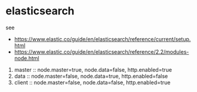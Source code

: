 # elasticsearch

see
* https://www.elastic.co/guide/en/elasticsearch/reference/current/setup.html
* https://www.elastic.co/guide/en/elasticsearch/reference/2.2/modules-node.html


1. master :: node.master=true, node.data=false, http.enabled=true
1. data :: node.master=false, node.data=true, http.enabled=false
1. client :: node.master=false, node.data=false, http.enabled=true
